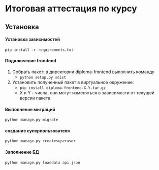 # Итоговая аттестация по курсу

## Установка
#### Установка зависимостей
```pip install -r requirements.txt```

#### Подключение frondend
1. Собрать пакет: в директории diploma-frontend выполнить команду
   - ```python setup.py sdist```
2. Установить полученный пакет в виртуальное окружение:
   - ```pip install diploma-frontend-X.Y.tar.gz```
   - X и Y - числа, они могут изменяться в зависимости от текущей версии пакета.

#### Выполнение миграций
```python manage.py migrate```

#### создание суперпользователя
```python manage.py createsuperuser```

#### Заполнение БД
```python manage.py loaddata api.json```


